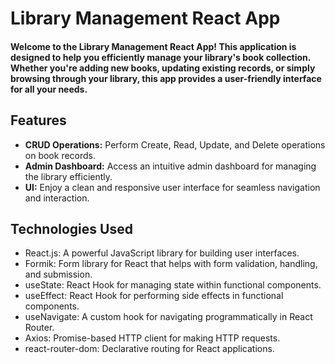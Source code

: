 # Library Management React App

<h4>Welcome to the Library Management React App! This application is designed to help you efficiently
manage your library's book collection. Whether you're adding new books, updating existing records, or
simply browsing through your library, this app provides a user-friendly interface for all your needs.</h4>

## Features

- **CRUD Operations:** Perform Create, Read, Update, and Delete operations on book records.
- **Admin Dashboard:** Access an intuitive admin dashboard for managing the library efficiently.
- **UI:** Enjoy a clean and responsive user interface for seamless navigation and interaction.

## Technologies Used

- React.js: A powerful JavaScript library for building user interfaces.
- Formik: Form library for React that helps with form validation, handling, and submission.
- useState: React Hook for managing state within functional components.
- useEffect: React Hook for performing side effects in functional components.
- useNavigate: A custom hook for navigating programmatically in React Router.
- Axios: Promise-based HTTP client for making HTTP requests.
- react-router-dom: Declarative routing for React applications.